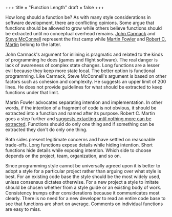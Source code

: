 +++
title = "Function Length"
draft = false
+++

How long should a function be? As with many style considerations in software development, there are conflicting opinions. Some argue that functions should be allowed to grow while others believe functions should be extracted until no conceptual overhead remains. [John Carmack](http://number-none.com/blow/blog/programming/2014/09/26/carmack-on-inlined-code.html) and [Steve McConnell](https://www.goodreads.com/quotes/9681105-from-time-to-time-a-complex-algorithm-will-lead-to) represent the first camp while [Martin Fowler](https://martinfowler.com/bliki/FunctionLength.html) and [Robert C. Martin](https://www.goodreads.com/quotes/7630396-the-first-rule-of-functions-is-that-they-should-be) belong to the latter.

John Carmack's argument for inlining is pragmatic and related to the kinds of programming he does (games and flight software). The real danger is lack of awareness of complex state changes. Long functions are a lesser evil because they keep more state local. The better option is functional programming. Like Carmack, Steve McConnell's argument is based on other factors such as cohesion and complexity. He suggests an upper limit of 200 lines. He does not provide guidelines for what should be extracted to keep functions under that limit.

Martin Fowler advocates separating intention and implementation. In other words, if the intention of a fragment of code is not obvious, it should be extracted into a function and named after its purpose. Robert C. Martin goes a step further and [suggests extacting until nothing more can be extracted](https://sites.google.com/site/unclebobconsultingllc/one-thing-extract-till-you-drop). Functions should do only one thing and if something can be extracted they don't do only one thing.

Both sides present legitimate concerns and have settled on reasonable trade-offs. Long functions expose details while hiding intention. Short functions hide details while exposing intention. Which side to choose depends on the project, team, organization, and so on.

Since programming style cannot be universally agreed upon it is better to adopt a style for a particular project rather than arguing over what style is best. For an existing code base the style should be the most widely used, unless consensus dictates otherwise. For a new project a style to imitate should be chosen whether from a style guide or an existing body of work. Consistency trumps other considerations because it communicates most clearly. There is no need for a new developer to read an entire code base to see that functions are short on average. Comments on individual functions are easy to miss.